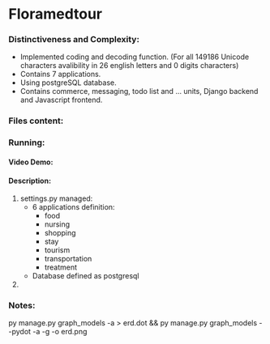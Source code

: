 # Floramedtour
### Distinctiveness and Complexity: 
* Implemented coding and decoding function. (For all 149186 Unicode characters avalibility in 26 english letters and 0 digits characters)
* Contains 7 applications.
* Using postgreSQL database.
* Contains commerce, messaging, todo list and ... units, Django backend and Javascript frontend.
### Files content:
### Running:
#### Video Demo:  <URL HERE>
#### Description:
1. settings.py managed: 
    * 6 applications definition:
        - food
        - nursing
        - shopping
        - stay
        - tourism
        - transportation
        - treatment
    * Database defined as postgresql
2. 
### Notes:
py manage.py graph_models -a > erd.dot && py manage.py graph_models --pydot -a -g -o erd.png